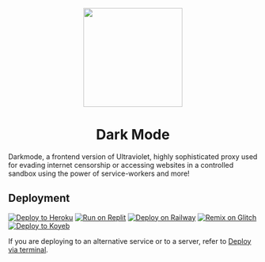 <p align="center"><img src="https://raw.githubusercontent.com/titaniumnetwork-dev/Ultraviolet-Static/main/public/uv.png" height="200"></p>

<h1 align="center">Dark Mode</h1>

Darkmode, a frontend version of Ultraviolet, highly sophisticated proxy used for evading internet censorship or accessing websites in a controlled sandbox using the power of service-workers and more!

## Deployment

[![Deploy to Heroku](https://binbashbanana.github.io/deploy-buttons/buttons/remade/heroku.svg)](https://github.com/Thesecondalthowcool/Ultraviolet-Frontend/)
[![Run on Replit](https://binbashbanana.github.io/deploy-buttons/buttons/remade/replit.svg)](https://github.com/Thesecondalthowcool/Ultraviolet-Frontend/)
[![Deploy on Railway](https://binbashbanana.github.io/deploy-buttons/buttons/remade/railway.svg)](https://github.com/Thesecondalthowcool/Ultraviolet-Frontend/)
[![Remix on Glitch](https://binbashbanana.github.io/deploy-buttons/buttons/remade/glitch.svg)](https://github.com/Thesecondalthowcool/Ultraviolet-Frontend/)
[![Deploy to Koyeb](https://binbashbanana.github.io/deploy-buttons/buttons/remade/koyeb.svg)](https://github.com/Thesecondalthowcool/Ultraviolet-Frontend/)

If you are deploying to an alternative service or to a server, refer to [Deploy via terminal](https://github.com/Thesecondalthowcool/Ultraviolet-Frontend/wiki/Deploy-via-terminal).
